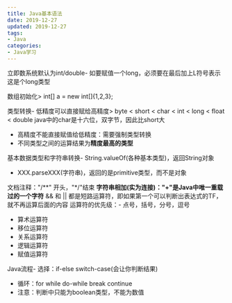 ```yaml
---
title: Java基本语法
date: 2019-12-27
updated: 2019-12-27
tags:
- Java
categories:
- Java学习
---
```


立即数系统默认为int/double- 如要赋值一个long，必须要在最后加上L符号表示这是个long类型

数组初始化> int[] a = new int[]{1,2,3};

类型转换- 低精度可以直接赋给高精度> byte < short < char < int < long < float < double
java中的char是十六位，双字节，因此比short大

- 高精度不能直接赋值给低精度：需要强制类型转换
- 不同类型之间的运算结果为**精度最高的类型**

基本数据类型和字符串转换- String.valueOf(各种基本类型)，返回String对象
- XXX.parseXXX(字符串)，返回的是primitive类型，而不是对象

文档注释："/**" 开头，"*/"结束
**字符串相加(实为连接)："+"是Java中唯一重载过的一个字符**
&& 和 || 都是短路运算符，即如果第一个可以判断出表达式的TF，就不再运算后面的内容
运算符的优先级：- 点号，括号，分号，逗号
- 算术运算符
- 移位运算符
- 关系运算符
- 逻辑运算符
- 赋值运算符

Java流程- 选择：if-else switch-case(会让你判断结果)
- 循环：for while do-while break continue
- 注意：判断中只能为boolean类型，不能为数值


